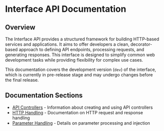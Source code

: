 # Interface API Documentation

## Overview

The Interface API provides a structured framework for building HTTP-based services and applications. It aims to offer developers a clean, decorator-based approach to defining API endpoints, processing requests, and generating responses. This interface is designed to simplify common web development tasks while providing flexibility for complex use cases.

This documentation covers the development version (`dev`) of the interface, which is currently in pre-release stage and may undergo changes before the final release.

## Documentation Sections

- [API Controllers](./2.controllers.md) - Information about creating and using API controllers
- [HTTP Handling](./3.http-handling.md) - Documentation on HTTP request and response handling
- [Parameter Handling](./4.parameters.md) - Details on parameter processing and injection
